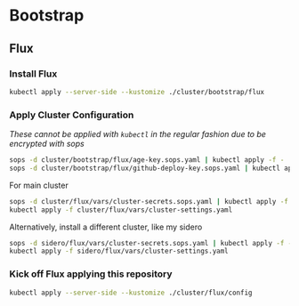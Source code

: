 # Bootstrap

## Flux

### Install Flux

```sh
kubectl apply --server-side --kustomize ./cluster/bootstrap/flux
```

### Apply Cluster Configuration

_These cannot be applied with `kubectl` in the regular fashion due to be encrypted with sops_

```sh
sops -d cluster/bootstrap/flux/age-key.sops.yaml | kubectl apply -f -
sops -d cluster/bootstrap/flux/github-deploy-key.sops.yaml | kubectl apply -f -
```

For main cluster
```sh
sops -d cluster/flux/vars/cluster-secrets.sops.yaml | kubectl apply -f -
kubectl apply -f cluster/flux/vars/cluster-settings.yaml
```

Alternatively, install a different cluster, like my sidero
```sh
sops -d sidero/flux/vars/cluster-secrets.sops.yaml | kubectl apply -f -
kubectl apply -f sidero/flux/vars/cluster-settings.yaml
```

### Kick off Flux applying this repository

```sh
kubectl apply --server-side --kustomize ./cluster/flux/config
```
